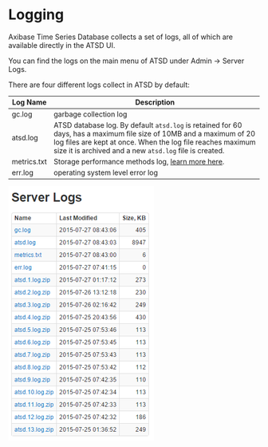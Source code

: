# Logging

Axibase Time Series Database collects a set of logs, all of which are
available directly in the ATSD UI.

You can find the logs on the main menu of ATSD under Admin -\> Server
Logs.

There are four different logs collect in ATSD by default:

| Log Name | Description |
| --- | --- |
| gc.log | garbage collection log |
| atsd.log | ATSD database log. By default `atsd.log` is retained for 60 days, has a maximum file size of 10MB and a maximum of 20 log files are kept at once. When the log file reaches maximum size it is archived and a new `atsd.log` file is created. |
| metrics.txt | Storage performance methods log, [learn more here](monitoring-atsd.md "Internal Metrics"). |
| err.log | operating system level error log |


![server logs](images/server_logs_atsd.png "server_logs_atsd")